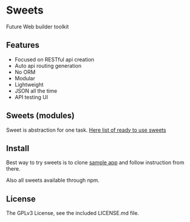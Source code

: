 # Sweets
Future Web builder toolkit

## Features

* Focused on RESTful api creation
* Auto api routing generation
* No ORM
* Modular
* Lightweight
* JSON all the time
* API testing UI

## Sweets (modules)
Sweet is abstraction for one task.
[Here list of ready to use sweets](https://github.com/swts/sweets/blob/master/docs/sweets.md)

## Install

Best way to try sweets is to clone [sample app](https://github.com/swts/sample) and follow instruction from there.

Also all sweets available through npm.

## License
The GPLv3 License, see the included LICENSE.md file.
